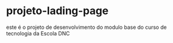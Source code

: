 # projeto-lading-page
este é o projeto de desenvolvimento do modulo base do curso de tecnologia da Escola DNC
